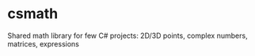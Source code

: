 # csmath
Shared math library for few C# projects: 2D/3D points, complex numbers, matrices, expressions
